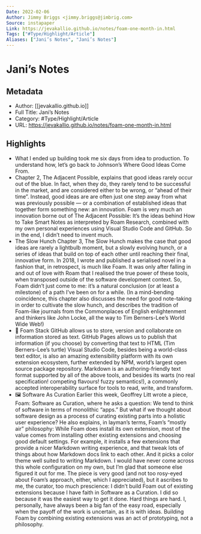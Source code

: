 ```yaml
---
Date: 2022-02-06
Author: Jimmy Briggs <jimmy.briggs@jimbrig.com>
Source: instapaper
Link: https://jevakallio.github.io/notes/foam-one-month-in.html
Tags: ["#Type/Highlight/Article"]
Aliases: ["Jani’s Notes", "Jani’s Notes"]
---
```

# Jani’s Notes

## Metadata
- Author: [[jevakallio.github.io]]
- Full Title: Jani’s Notes
- Category: #Type/Highlight/Article
- URL: https://jevakallio.github.io/notes/foam-one-month-in.html

## Highlights
- What I ended up building took me six days from idea to production.
  To understand how, let’s go back to Johnson’s Where Good Ideas Come From.
- Chapter 2, The Adjacent Possible, explains that good ideas rarely occur out of the blue. In fact, when they do, they rarely tend to be successful in the market, and are considered either to be wrong, or “ahead of their time”. Instead, good ideas are are often just one step away from what was previously possible — or a combination of established ideas that together form something new: an innovation.
  Foam is very much an innovation borne out of The Adjacent Possible: It’s the ideas behind How to Take Smart Notes as interpreted by Roam Research, combined with my own personal experiences using Visual Studio Code and GitHub. So in the end, I didn’t need to invent much.
- The Slow Hunch
  Chapter 3, The Slow Hunch makes the case that good ideas are rarely a lightbulb moment, but a slowly evolving hunch, or a series of ideas that build on top of each other until reaching their final, innovative form.
  In 2018, I wrote and published a serialised novel in a fashion that, in retrospect, is much like Foam. It was only after falling in and out of love with Roam that I realised the true power of these tools, when transposed outside of the software development context. So, Foam didn’t just come to me: it’s a natural conclusion (or at least a milestone) of a path I’ve been on for a while.
  (In a mind-bending coincidence, this chapter also discusses the need for good note-taking in order to cultivate the slow hunch, and describes the tradition of Foam-like journals from the Commonplaces of English enlightenment and thinkers like John Locke, all the way to Tim Berners-Lee’s World Wide Web!)
- 🐢 Foam Stack
  GitHub allows us to store, version and collaborate on information stored as text.
  GitHub Pages allows us to publish that information (if you choose) by converting that text to HTML (Tim Berners-Lee’s turtle)
  Visual Studio Code, besides being a world-class text editor, is also an amazing extensibility platform with its own extension ecosystem, further extended by NPM, world’s largest open source package repository.
  Markdown is an authoring-friendly text format supported by all of the above tools, and besides its warts (no real specification! competing flavours! fuzzy semantics!), a commonly accepted interoperability surface for tools to read, write, and transform.
- 🖼 Software As Curation
  Earlier this week, Geoffrey Litt wrote a piece, Foam: Software as Curation, where he asks a question:
  We tend to think of software in terms of monolithic “apps.” But what if we thought about software design as a process of curating existing parts into a holistic user experience?
  He also explains, in layman’s terms, Foam’s “mostly air” philosophy:
  While Foam does install its own extension, most of the value comes from installing other existing extensions and choosing good default settings. For example, it installs a few extensions that provide a nicer Markdown writing experience, and that tweak lots of things about how Markdown docs link to each other. And it picks a color theme well suited to writing Markdown. I would have never come across this whole configuration on my own, but I’m glad that someone else figured it out for me.
  The piece is very good (and not too rosy-eyed about Foam’s approach, either, which I appreciated), but it ascribes to me, the curator, too much prescience: I didn’t build Foam out of existing extensions because I have faith in Software as a Curation. I did so because it was the easiest way to get it done.
  Hard things are hard. I, personally, have always been a big fan of the easy road, especially when the payoff of the work is uncertain, as it is with ideas. Building Foam by combining existing extensions was an act of prototyping, not a philosophy.
